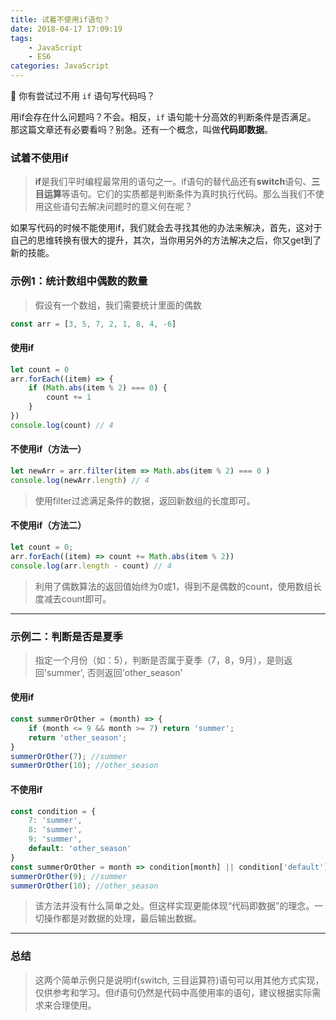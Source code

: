 ```yaml
---
title: 试着不使用if语句？
date: 2018-04-17 17:09:19
tags:
    - JavaScript
    - ES6
categories: JavaScript
---
```


🍒 你有尝试过不用 `if` 语句写代码吗？


<!-- more -->

用if会存在什么问题吗？不会。相反，`if` 语句能十分高效的判断条件是否满足。
那这篇文章还有必要看吗？别急。还有一个概念，叫做**代码即数据**。

### 试着不使用if

>**if**是我们平时编程最常用的语句之一。if语句的替代品还有**switch**语句、**三目运算**等语句。它们的实质都是判断条件为真时执行代码。那么当我们不使用这些语句去解决问题时的意义何在呢？

如果写代码的时候不能使用if，我们就会去寻找其他的办法来解决，首先，这对于自己的思维转换有很大的提升，其次，当你用另外的方法解决之后，你又get到了新的技能。

<!-- ### 不使用if应该怎么做 -->

### 示例1：统计数组中偶数的数量
>假设有一个数组，我们需要统计里面的偶数

```javascript
const arr = [3, 5, 7, 2, 1, 8, 4, -6]
```
#### 使用if
```javascript
let count = 0
arr.forEach((item) => {
    if (Math.abs(item % 2) === 0) {
        count += 1
    }
})
console.log(count) // 4
```
#### 不使用if（方法一）
```javascript
let newArr = arr.filter(item => Math.abs(item % 2) === 0 )
console.log(newArr.length) // 4
```
>使用filter过滤满足条件的数据，返回新数组的长度即可。

#### 不使用if（方法二）
```javascript
let count = 0;
arr.forEach((item) => count += Math.abs(item % 2))
console.log(arr.length - count) // 4
```
>利用了偶数算法的返回值始终为0或1，得到不是偶数的count，使用数组长度减去count即可。

---------------------------------------------------------------------------------------------------------------------

### 示例二：判断是否是夏季
>指定一个月份（如：5），判断是否属于夏季（7，8，9月），是则返回'summer', 否则返回'other_season'

#### 使用if
```javascript
const summerOrOther = (month) => {
    if (month <= 9 && month >= 7) return 'summer';
    return 'other_season';
}
summerOrOther(7); //summer
summerOrOther(10); //other_season
```
#### 不使用if
```javascript
const condition = {
    7: 'summer',
    8: 'summer',
    9: 'summer',
    default: 'other_season'
}
const summerOrOther = month => condition[month] || condition['default']
summerOrOther(9); //summer
summerOrOther(10); //other_season
```
>该方法并没有什么简单之处。但这样实现更能体现“代码即数据”的理念。一切操作都是对数据的处理，最后输出数据。

---------------------------------------------------------------------------------------------------------------------

### 总结
>这两个简单示例只是说明if(switch, 三目运算符)语句可以用其他方式实现，仅供参考和学习。但if语句仍然是代码中高使用率的语句，建议根据实际需求来合理使用。
